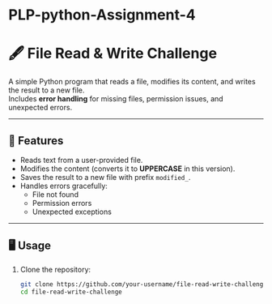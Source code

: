 # PLP-python-Assignment-4
# 🖋️ File Read & Write Challenge

A simple Python program that reads a file, modifies its content, and writes the result to a new file.  
Includes **error handling** for missing files, permission issues, and unexpected errors.

---

## 🚀 Features
- Reads text from a user-provided file.
- Modifies the content (converts it to **UPPERCASE** in this version).
- Saves the result to a new file with prefix `modified_`.
- Handles errors gracefully:
  - File not found
  - Permission errors
  - Unexpected exceptions

---

## 🖥️ Usage

1. Clone the repository:
   ```bash
   git clone https://github.com/your-username/file-read-write-challenge.git
   cd file-read-write-challenge
